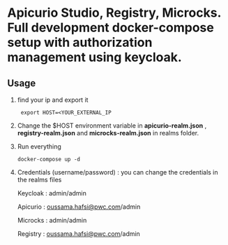 # Apicurio Studio, Registry, Microcks. Full development docker-compose setup with authorization management using keycloak.


## Usage 

1. find your ip and export it

    ` export HOST=<YOUR_EXTERNAL_IP`
2. Change the $HOST environment variable in **apicurio-realm.json** ,  **registry-realm.json** and **microcks-realm.json** in realms folder.

3. Run everything 

    `docker-compose up -d`

4. Credentials (username/password) : you can change the credentials in the realms files
    
    Keycloak : admin/admin

    Apicurio : oussama.hafsi@pwc.com/admin

    Microcks : admin/admin

    Registry : oussama.hafsi@pwc.com/admin

